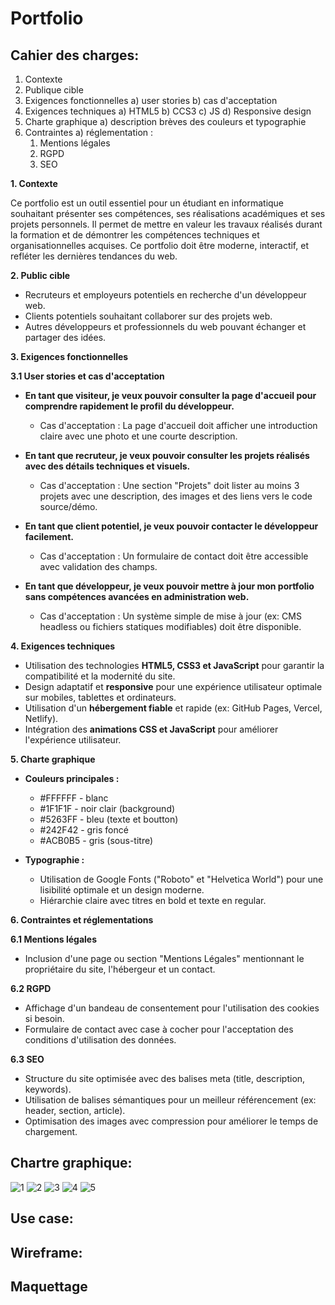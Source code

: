 ﻿# Portfolio

## Cahier des charges:

1. Contexte
2. Publique cible
3. Exigences fonctionnelles
   a) user stories
   b) cas d'acceptation
4. Exigences techniques
   a) HTML5
   b) CCS3
   c) JS
   d) Responsive design
5. Charte graphique
   a) description brèves des couleurs et typographie
6. Contraintes
   a) réglementation :
   1) Mentions légales
   2) RGPD
   3) SEO


**1. Contexte**

Ce portfolio est un outil essentiel pour un étudiant en informatique 
souhaitant présenter ses compétences, ses réalisations académiques et 
ses projets personnels. Il permet de mettre en valeur les travaux réalisés 
durant la formation et de démontrer les compétences techniques et 
organisationnelles acquises. Ce portfolio doit être moderne, interactif, 
et refléter les dernières tendances du web.

**2. Public cible**

- Recruteurs et employeurs potentiels en recherche d'un développeur web.
- Clients potentiels souhaitant collaborer sur des projets web.
- Autres développeurs et professionnels du web pouvant échanger et partager des idées.

**3. Exigences fonctionnelles**

**3.1 User stories et cas d'acceptation**

- **En tant que visiteur, je veux pouvoir consulter la page d'accueil pour comprendre rapidement le profil du développeur.**
    - Cas d'acceptation : La page d'accueil doit afficher une introduction claire avec une photo et une courte description.

- **En tant que recruteur, je veux pouvoir consulter les projets réalisés avec des détails techniques et visuels.**
    - Cas d'acceptation : Une section "Projets" doit lister au moins 3 projets avec une description, des images et des liens vers le code source/démo.

- **En tant que client potentiel, je veux pouvoir contacter le développeur facilement.**
    - Cas d'acceptation : Un formulaire de contact doit être accessible avec validation des champs.

- **En tant que développeur, je veux pouvoir mettre à jour mon portfolio sans compétences avancées en administration web.**
    - Cas d'acceptation : Un système simple de mise à jour (ex: CMS headless ou fichiers statiques modifiables) doit être disponible.

**4. Exigences techniques**

- Utilisation des technologies **HTML5, CSS3 et JavaScript** pour garantir la compatibilité et la modernité du site.
- Design adaptatif et **responsive** pour une expérience utilisateur optimale sur mobiles, tablettes et ordinateurs.
- Utilisation d'un **hébergement fiable** et rapide (ex: GitHub Pages, Vercel, Netlify).
- Intégration des **animations CSS et JavaScript** pour améliorer l'expérience utilisateur.

**5. Charte graphique**

- **Couleurs principales :**
    - #FFFFFF - blanc
    - #1F1F1F - noir clair (background)
    - #5263FF - bleu (texte et boutton)
    - #242F42 - gris foncé
    - #ACB0B5 - gris (sous-titre)

- **Typographie :**
    - Utilisation de Google Fonts ("Roboto" et "Helvetica World") pour une lisibilité optimale et un design moderne.
    - Hiérarchie claire avec titres en bold et texte en regular.

**6. Contraintes et réglementations**

**6.1 Mentions légales**
- Inclusion d'une page ou section "Mentions Légales" mentionnant le propriétaire du site, l'hébergeur et un contact.

**6.2 RGPD**
- Affichage d'un bandeau de consentement pour l'utilisation des cookies si besoin.
- Formulaire de contact avec case à cocher pour l'acceptation des conditions d'utilisation des données.

**6.3 SEO**
- Structure du site optimisée avec des balises meta (title, description, keywords).
- Utilisation de balises sémantiques pour un meilleur référencement (ex: header, section, article).
- Optimisation des images avec compression pour améliorer le temps de chargement.

## Chartre graphique:

![1](https://github.com/user-attachments/assets/13b97df0-17af-44b6-9aa8-3394566e5424)
![2](https://github.com/user-attachments/assets/b24cb415-4b5d-4c97-910e-a06e43344c7d)
![3](https://github.com/user-attachments/assets/9213d6fd-f8bc-4949-a234-fc19b5b732eb)
![4](https://github.com/user-attachments/assets/c2ea7f9b-dea6-4edf-a968-01c47674b03f)
![5](https://github.com/user-attachments/assets/c82212fa-74b9-4222-8faa-5dc6102c44a0)


## Use case:

## Wireframe:

## Maquettage












